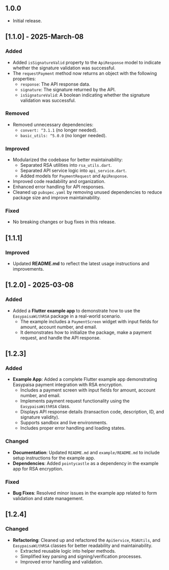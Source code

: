 ## 1.0.0

* Initial release.

## [1.1.0] - 2025-March-08

### Added
- Added `isSignatureValid` property to the `ApiResponse` model to indicate whether the signature validation was successful.
- The `requestPayment` method now returns an object with the following properties:
  - `response`: The API response data.
  - `signature`: The signature returned by the API.
  - `isSignatureValid`: A boolean indicating whether the signature validation was successful.

### Removed
- Removed unnecessary dependencies:
  - `convert: ^3.1.1` (no longer needed).
  - `basic_utils: ^5.0.0` (no longer needed).

### Improved
- Modularized the codebase for better maintainability:
  - Separated RSA utilities into `rsa_utils.dart`.
  - Separated API service logic into `api_service.dart`.
  - Added models for `PaymentRequest` and `ApiResponse`.
- Improved code readability and organization.
- Enhanced error handling for API responses.
- Cleaned up `pubspec.yaml` by removing unused dependencies to reduce package size and improve maintainability.

### Fixed
- No breaking changes or bug fixes in this release.

## [1.1.1]

### Improved
- Updated **README.md** to reflect the latest usage instructions and improvements.

## [1.2.0] - 2025-03-08

### Added
- Added a **Flutter example app** to demonstrate how to use the `EasypaisaWithRSA` package in a real-world scenario.
  - The example includes a `PaymentScreen` widget with input fields for amount, account number, and email.
  - It demonstrates how to initialize the package, make a payment request, and handle the API response.

## [1.2.3]

### Added
- **Example App**: Added a complete Flutter example app demonstrating Easypaisa payment integration with RSA encryption.
  - Includes a payment screen with input fields for amount, account number, and email.
  - Implements payment request functionality using the `EasypaisaWithRSA` class.
  - Displays API response details (transaction code, description, ID, and signature validity).
  - Supports sandbox and live environments.
  - Includes proper error handling and loading states.

### Changed
- **Documentation**: Updated `README.md` and `example/README.md` to include setup instructions for the example app.
- **Dependencies**: Added `pointycastle` as a dependency in the example app for RSA encryption.

### Fixed
- **Bug Fixes**: Resolved minor issues in the example app related to form validation and state management.

## [1.2.4]

### Changed
- **Refactoring**: Cleaned up and refactored the `ApiService`, `RSAUtils`, and `EasypaisaWithRSA` classes for better readability and maintainability.
  - Extracted reusable logic into helper methods.
  - Simplified key parsing and signing/verification processes.
  - Improved error handling and validation.